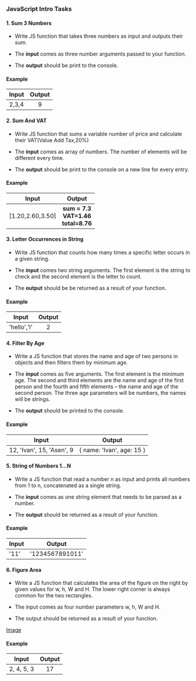 ### JavaScript Intro Tasks

#### 1. Sum 3 Numbers

* Write JS function that takes three numbers as input and outputs their sum. 

* The <b>input</b> comes as three number arguments passed to your function. 

* The <b>output</b> should be print to the console.

#### Example 

| Input      | Output        |
| -----------|:-------------:|
| 2,3,4      | 9 |

#### 2. Sum And VAT

* Write JS function that sums a variable number of price and calculate their VAT(Value Add Tax,20%) 

* The <b>input</b> comes as array of numbers. The number of elements will be different every time.

* The <b>output</b> should be print to the console on a new line for every entry.

#### Example 

| Input      | Output        |
| -----------|:-------------:|
| [1.20,2.60,3.50] | <b>sum =<b> 7.3<br> <b>VAT=</b>1.46<br> <b>total=</b>8.76|


#### 3. Letter Occurrences in String

* Write JS function that counts how many times a specific letter occurs in a given string.
* The <b>input</b> comes two string arguments. The first element is the string to check and the second element
is the letter to count.

* The <b>output</b> should be be returned as a result of your function.

#### Example 

| Input      | Output        |
| -----------|:-------------:|
| 'hello','l'    | 2 |

#### 4. Filter By Age

* Write a JS function that stores the name and age of two persons in objects and then filters them by minimum age.

* The <b>input</b> comes as five arguments. The first element is the minimum age. The second and third elements are the name and age of the first person and the fourth and fifth elements – the name and age of the second person. The three age parameters will be numbers, the names will be strings.

* The <b>output</b> should be printed to the console.

#### Example 

| Input      | Output        |
| -----------|:-------------:|
| 12, 'Ivan', 15, 'Asen', 9   |{ name: 'Ivan', age: 15 }|

#### 5. String of Numbers 1…N

* Write a JS function that read a number n as input and prints all numbers from 1 to n, concatenated as a single string.

* The <b>input</b> comes as one string element that needs to be parsed as a number.

* The <b>output</b> should be returned as a result of your function.

#### Example 

| Input      | Output        |
| -----------|:-------------:|
| '11'   |'1234567891011'|

#### 6. Figure Area

* Write a JS function that calculates the area of the figure on the right by given values for w, h, W and H. The lower right corner is always common for the two rectangles.

* The input comes as four number parameters w, h, W and H.

* The output should be returned as a result of your function.

 [Image](https://drive.google.com/file/d/0BwP11uhQBu3nZDZXVDJQT2NJcGM/view?usp=sharing)
 
 #### Example 
 
 | Input      | Output        |
 | -----------|:-------------:|
 | 2, 4, 5, 3  |17|